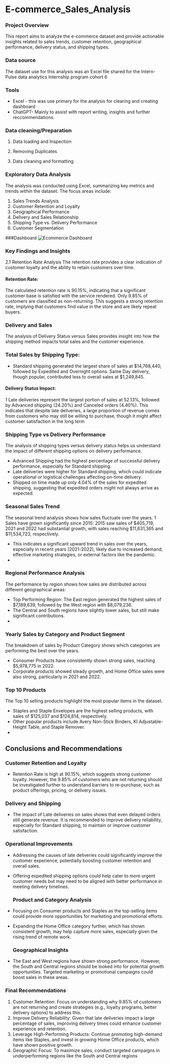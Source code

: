 # E-commerce_Sales_Analysis

 ### Project Overview
 
This report aims to analyze the e-commerce dataset and provide actionable insights related to sales trends, customer retention, geographical performance, delivery status, and shipping types. 

### Data source
The dataset use for this analysis was an Excel file shared for the Intern-Pulse data analytics Internship program cohort 6
### Tools
- Excel - this was use primary for the analysis for clearing and creating dashboard
- ChatGPT- Mainly to assist with report writing, insights and further reccommendations.

### Data cleaning/Preparation
1. Data loading and Inspection

2. Removing Duplicates
3. Data cleaning and formatting

### Exploratory Data Analysis
The analysis was conducted using Excel, summarizing key metrics and trends within the dataset. The focus areas include:
1.	Sales Trends Analysis
2.	Customer Retention and Loyalty
3.	Geographical Performance
4.	Delivery and Sales Relationship
5.	Shipping Type vs. Delivery Performance
6.	Customer Segmentation
   
   ###Dashboard
   ![Ecommerce Dashboard](https://github.com/user-attachments/assets/da1bb532-fd83-48bf-98be-4f0915ee776b)
   

### Key Findings and Insights
2.1 Retention Rate Analysis
The retention rate provides a clear indication of customer loyalty and the ability to retain customers over time.
#### Retention Rate:
The calculated retention rate is 90.15%, indicating that a significant customer base is satisfied with the service rendered. Only 9.85% of customers are classified as non-returning.	This suggests a strong retention rate, implying that customers find value in the store and are likely repeat buyers.
### Delivery and Sales
The analysis of Delivery Status versus Sales provides insight into how the shipping method impacts total sales and the customer experience.
### Total Sales by Shipping Type:
- Standard shipping generated the largest share of sales at $14,768,440, followed by Expedited and Overnight options.
Same Day delivery, though popular, contributed less to overall sales at $1,249,845.
#### Delivery Status Impact:
1 Late deliveries represent the largest portion of sales at 52.13%, followed by Advanced shipping (24.20%) and Canceled orders (4.40%).
This indicates that despite late deliveries, a large proportion of revenue comes from customers who may still be willing to purchase, though it might affect customer satisfaction in the long term

### Shipping Type vs Delivery Performance
The analysis of shipping types versus delivery status helps us understand the impact of different shipping options on delivery performance.
- Advanced Shipping had the highest percentage of successful delivery performance, especially for Standard shipping.
- Late deliveries were higher for Standard shipping, which could indicate operational or logistical challenges affecting on-time delivery.
- Shipped on time made up only 4.04% of the sales for expedited shipping, suggesting that expedited orders might not always arrive as expected.
  
### Seasonal Sales Trend
The seasonal trend analysis shows how sales fluctuate over the years.
1  Sales have grown significantly since 2015: 
2015 saw sales of $405,719, 2021 and 2022 had substantial growth, with sales reaching $11,631,365 and $11,534,723, respectively.
- This indicates a significant upward trend in sales over the years, especially in recent years (2021-2022), likely due to increased demand, effective marketing strategies, or external factors like the pandemic.
- 
### Regional Performance Analysis
The performance by region shows how sales are distributed across different geographical areas:
- Top Performing Region: The East region generated the highest sales of $7,189,639, followed by the West region with $8,079,236.
- The Central and South regions have slightly lower sales, but still make significant contributions.
- 
### Yearly Sales by Category and Product Segment
The breakdown of sales by Product Category shows which categories are performing the best over the years.
- Consumer Products have consistently shown strong sales, reaching $5,978,775 in 2022.
- Corporate products showed steady growth, and Home Office sales were also strong, particularly in 2021 and 2022.
### Top 10 Products
The Top 10 selling products highlight the most popular items in the dataset.
- Staples and Staple Envelopes are the highest selling products, with sales of $125,037 and $124,814, respectively.
- Other popular products include Avery Non-Stick Binders, KI Adjustable-Height Table, and Staple Remover.
- 
## Conclusions and Recommendations
### Customer Retention and Loyalty
- 	Retention Rate is high at 90.15%, which suggests strong customer loyalty. However, the 9.85% of customers who are not returning should be investigated further to understand barriers to re-purchase, such as product offerings, pricing, or delivery issues.
###  Delivery and Shipping
- The impact of Late deliveries on sales shows that even delayed orders still generate revenue. It is recommended to improve delivery reliability, especially for Standard shipping, to maintain or improve customer satisfaction.
### Operational Improvements
- 	Addressing the causes of late deliveries could significantly improve the customer experience, potentially boosting customer retention and overall sales.
- Offering expedited shipping options could help cater to more urgent customer needs but may need to be aligned with better performance in meeting delivery timelines.
  
  ###  Product and Category Analysis
- Focusing on Consumer products and Staples as the top-selling items could provide more opportunities for marketing and promotional efforts.
- Expanding the Home Office category further, which has shown consistent growth, may help capture more sales, especially given the rising trend of remote work.
  
  ### Geographical Insights
- 	The East and West regions have shown strong performance. However, the South and Central regions should be looked into for potential growth opportunities. Targeted marketing or promotional campaigns could boost sales in these areas.

### Final Recommendations
1.	Customer Retention: Focus on understanding why 9.85% of customers are not returning and create strategies (e.g., loyalty programs, better delivery options) to address this.
2.	Improve Delivery Reliability: Given that late deliveries impact a large percentage of sales, improving delivery times could enhance customer experience and retention.
3.	Leverage High-Performing Products: Continue promoting high-demand items like Staples, and invest in growing Home Office products, which have shown positive growth.
4.	Geographic Focus: To maximize sales, conduct targeted campaigns in underperforming regions like the South and Central regions


